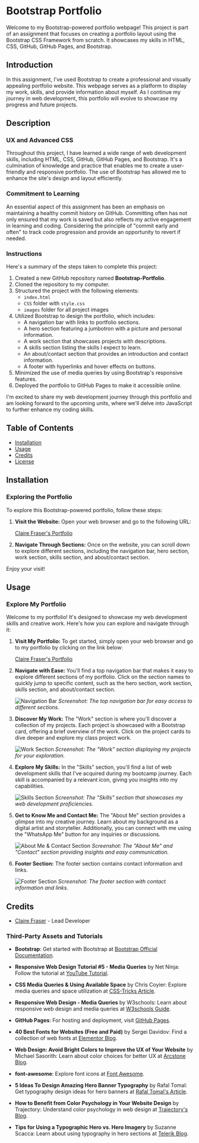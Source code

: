 # Bootstrap Portfolio

Welcome to my Bootstrap-powered portfolio webpage! This project is part of an assignment that focuses on creating a portfolio layout using the Bootstrap CSS Framework from scratch. It showcases my skills in HTML, CSS, GitHub, GitHub Pages, and Bootstrap.

## Introduction

In this assignment, I've used Bootstrap to create a professional and visually appealing portfolio website. This webpage serves as a platform to display my work, skills, and provide information about myself. As I continue my journey in web development, this portfolio will evolve to showcase my progress and future projects.

## Description

### UX and Advanced CSS

Throughout this project, I have learned a wide range of web development skills, including HTML, CSS, GitHub, GitHub Pages, and Bootstrap. It's a culmination of knowledge and practice that enables me to create a user-friendly and responsive portfolio. The use of Bootstrap has allowed me to enhance the site's design and layout efficiently.

### Commitment to Learning

An essential aspect of this assignment has been an emphasis on maintaining a healthy commit history on GitHub. Committing often has not only ensured that my work is saved but also reflects my active engagement in learning and coding. Considering the principle of "commit early and often" to track code progression and provide an opportunity to revert if needed.

### Instructions

Here's a summary of the steps taken to complete this project:

1. Created a new GitHub repository named **Bootstrap-Portfolio**.
2. Cloned the repository to my computer.
3. Structured the project with the following elements:
    - `index.html`
    - `CSS` folder with `style.css`
    - `images` folder for all project images
4. Utilized Bootstrap to design the portfolio, which includes:
    - A navigation bar with links to portfolio sections.
    - A hero section featuring a jumbotron with a picture and personal information.
    - A work section that showcases projects with descriptions.
    - A skills section listing the skills I expect to learn.
    - An about/contact section that provides an introduction and contact information.
    - A footer with hyperlinks and hover effects on buttons.
5. Minimized the use of media queries by using Bootstrap's responsive features.
6. Deployed the portfolio to GitHub Pages to make it accessible online.

I'm excited to share my web development journey through this portfolio and am looking forward to the upcoming units, where we'll delve into JavaScript to further enhance my coding skills.

## Table of Contents

* [Installation](#installation)
* [Usage](#usage)
* [Credits](#credits)
* [License](#license)


## Installation

### Exploring the Portfolio

To explore this Bootstrap-powered portfolio, follow these steps:

1. **Visit the Website:** Open your web browser and go to the following URL:

   [Claire Fraser's Portfolio](https://clairefraser121.github.io/Bootstrap-Portfolio-Creative-Canvas/)

2. **Navigate Through Sections:** Once on the website, you can scroll down to explore different sections, including the navigation bar, hero section, work section, skills section, and about/contact section.

Enjoy your visit!


## Usage

### Explore My Portfolio

Welcome to my portfolio! It's designed to showcase my web development skills and creative work. Here's how you can explore and navigate through it:

1. **Visit My Portfolio:** To get started, simply open your web browser and go to my portfolio by clicking on the link below:

   [Claire Fraser's Portfolio](https://clairefraser121.github.io/Bootstrap-Portfolio-Creative-Canvas/)

2. **Navigate with Ease:** You'll find a top navigation bar that makes it easy to explore different sections of my portfolio. Click on the section names to quickly jump to specific content, such as the hero section, work section, skills section, and about/contact section.

   ![Navigation Bar](./images/desktopNavBar.png) 
   *Screenshot: The top navigation bar for easy access to different sections.*

3. **Discover My Work:** The "Work" section is where you'll discover a collection of my projects. Each project is showcased with a Bootstrap card, offering a brief overview of the work. Click on the project cards to dive deeper and explore my class project work.

   ![Work Section](./images/worksection.png)
   *Screenshot: The "Work" section displaying my projects for your exploration.*

4. **Explore My Skills:** In the "Skills" section, you'll find a list of web development skills that I've acquired during my bootcamp journey. Each skill is accompanied by a relevant icon, giving you insights into my capabilities.

   ![Skills Section](./images/skillsSection.png)
   *Screenshot: The "Skills" section that showcases my web development proficiencies.*

5. **Get to Know Me and Contact Me:** The "About Me" section provides a glimpse into my creative journey. Learn about my background as a digital artist and storyteller. Additionally, you can connect with me using the "WhatsApp Me" button for any inquiries or discussions.

   ![About Me & Contact Section](./images/aboutMeContactSection.png)
   *Screenshot: The "About Me" and "Contact" section providing insights and easy communication.*

6. **Footer Section:** The footer section contains contact information and links.

   ![Footer Section](./images/footerSection.png)
   *Screenshot: The footer section with contact information and links.*

## Credits

* [Claire Fraser](https://github.com/ClaireFraser121) - Lead Developer

### Third-Party Assets and Tutorials

* **Bootstrap**: Get started with Bootstrap at [Bootstrap Official Documentation](https://getbootstrap.com/docs/5.3/getting-started/introduction/).

* **Responsive Web Design Tutorial #5 - Media Queries** by Net Ninja: Follow the tutorial at [YouTube Tutorial](https://www.youtube.com/watch?v=5xzaGSYd7jM).

* **CSS Media Queries & Using Available Space** by Chris Coyier: Explore media queries and space utilization at [CSS-Tricks Article](https://css-tricks.com/css-media-queries/).

* **Responsive Web Design - Media Queries** by W3schools: Learn about responsive web design and media queries at [W3schools Guide](https://www.w3schools.com/css/css_rwd_mediaqueries.asp).

* **GitHub Pages**: For hosting and deployment, visit [GitHub Pages](https://pages.github.com/).

* **40 Best Fonts for Websites (Free and Paid)** by Sergei Davidov: Find a collection of web fonts at [Elementor Blog](https://elementor.com/blog/web-fonts/?utm_source=google&utm_medium=cpc&utm_campaign=11138809851&utm_term=&gclid=CjwKCAjwp8OpBhAFEiwAG7NaEtpFl-64o95Z8l4RsoW5epzXwLWLHA_EEHKaTt1wwtJMsekqswrsJxoC-2oQAvD_BwE).

* **Web Design: Avoid Bright Colors to Improve the UX of Your Website** by Michael Sasorith: Learn about color choices for better UX at [Arcstone Blog](https://www.arcstone.com/blog/web-design-avoid-using-bright-colors-to-improve-the-ux-of-your-website).

* **font-awesome**: Explore font icons at [Font Awesome](https://fontawesome.com/icons).

* **5 Ideas To Design Amazing Hero Banner Typography** by Rafal Tomal: Get typography design ideas for hero banners at [Rafal Tomal's Article](https://rafaltomal.com/5-ideas-to-design-amazing-hero-banner-typography/#:~:text=Use%20a%20big%20and%20thin%20font.&text=Big%20and%20thin%20fonts%20will,Museo%20Sans%2C%20Lato%20or%20Quicksand).

* **How to Benefit from Color Psychology in Your Website Design** by Trajectory: Understand color psychology in web design at [Trajectory's Blog](https://www.trajectorywebdesign.com/blog/web-design-color-psychology/#:~:text=Bright%20colors%20such%20as%20orange,element%20in%20getting%20users'%20attention).

* **Tips for Using a Typographic Hero vs. Hero Imagery** by Suzanne Scacca: Learn about using typography in hero sections at [Telerik Blog](https://www.telerik.com/blogs/tips-using-typographic-hero-imagery).

